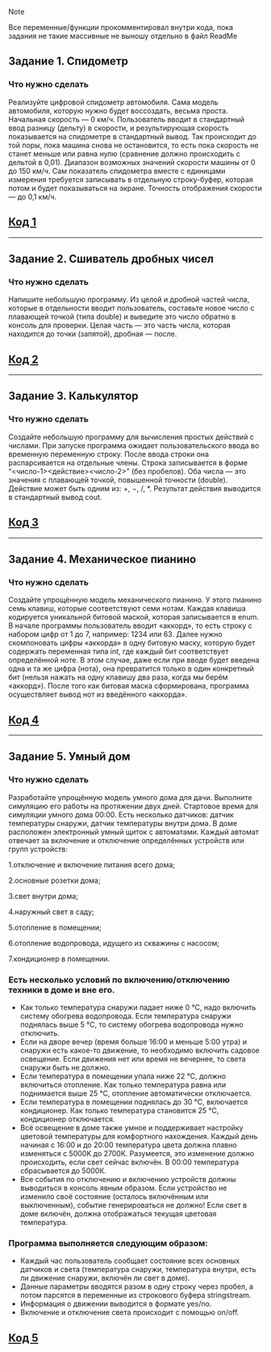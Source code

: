 > [!NOTE]
> Все переменные/функции прокомментировал внутри кода, пока задания не такие массивные не выношу отдельно в файл ReadMe

## Задание 1. Спидометр
### Что нужно сделать
Реализуйте цифровой спидометр автомобиля. Сама модель автомобиля, которую нужно будет воссоздать, весьма проста. Начальная скорость — 0 км/ч. Пользователь вводит в стандартный ввод разницу (дельту) в скорости, и результирующая скорость показывается на спидометре в стандартный вывод. Так происходит до той поры, пока машина снова не остановится, то есть пока скорость не станет меньше или равна нулю (сравнение должно происходить с дельтой в 0,01). Диапазон возможных значений скорости машины от 0 до 150 км/ч. Сам показатель спидометра вместе с единицами измерения требуется записывать в отдельную строку-буфер, которая потом и будет показываться на экране. Точность отображения скорости — до 0,1 км/ч.
## [Код 1](https://github.com/LostDit/Lab-16.6/blob/master/%D0%A1%D0%BF%D0%B8%D0%B4%D0%BE%D0%BC%D0%B5%D1%82%D1%80/%D0%A1%D0%BF%D0%B8%D0%B4%D0%BE%D0%BC%D0%B5%D1%82%D1%80.cpp)
---------

## Задание 2. Сшиватель дробных чисел
### Что нужно сделать

Напишите небольшую программу. Из целой и дробной частей числа, которые в отдельности вводит пользователь, составьте новое число с плавающей точкой (типа double) и выведите это число обратно в консоль для проверки. Целая часть — это часть числа, которая находится до точки (запятой), дробная — после.

## [Код 2](https://github.com/LostDit/Lab-16.6/blob/master/%D0%A1%D1%88%D0%B8%D0%B2%D0%B0%D1%82%D0%B5%D0%BB%D1%8C%20%D0%B4%D1%80%D0%BE%D0%B1%D0%BD%D1%8B%D1%85%20%D1%87%D0%B8%D1%81%D0%B5%D0%BB/%D0%A1%D1%88%D0%B8%D0%B2%D0%B0%D1%82%D0%B5%D0%BB%D1%8C%20%D0%B4%D1%80%D0%BE%D0%B1%D0%BD%D1%8B%D1%85%20%D1%87%D0%B8%D1%81%D0%B5%D0%BB.cpp)
---------

## Задание 3. Калькулятор
### Что нужно сделать
Создайте небольшую программу для вычисления простых действий с числами. При запуске программа ожидает пользовательского ввода во временную переменную строку. После ввода строки она распарсивается на отдельные члены. Строка записывается в форме “<число-1><действие><число-2>” (без пробелов). Оба числа — это значения с плавающей точкой, повышенной точности (double). Действие может быть одним из: +, −, /, *. Результат действия выводится в стандартный вывод cout.

## [Код 3](https://github.com/LostDit/Lab-16.6/blob/master/%D0%9A%D0%B0%D0%BB%D1%8C%D0%BA%D1%83%D0%BB%D1%8F%D1%82%D0%BE%D1%80/%D0%9A%D0%B0%D0%BB%D1%8C%D0%BA%D1%83%D0%BB%D1%8F%D1%82%D0%BE%D1%80.cpp)

---------

## Задание 4. Механическое пианино
### Что нужно сделать

Создайте упрощённую модель механического пианино. У этого пианино семь клавиш, которые соответствуют семи нотам. Каждая клавиша кодируется уникальной битовой маской, которая записывается в enum. В начале программы пользователь вводит «аккорд», то есть строку с набором цифр от 1 до 7, например: 1234 или 63.
Далее нужно скомпоновать цифры «аккорда» в одну битовую маску, которую будет содержать переменная типа int, где каждый бит соответствует определённой ноте. В этом случае, даже если при вводе будет введена одна и та же цифра (нота), она превратится только в один конкретный бит (нельзя нажать на одну клавишу два раза, когда мы берём «аккорд»). После того как битовая маска сформирована, программа осуществляет вывод нот из введённого «аккорда».

## [Код 4](https://github.com/LostDit/Lab-16.6/blob/master/%D0%9C%D0%B5%D1%85%D0%B0%D0%BD%D0%B8%D1%87%D0%B5%D1%81%D0%BA%D0%BE%D0%B5%20%D0%BF%D0%B8%D0%B0%D0%BD%D0%B8%D0%BD%D0%BE/%D0%9C%D0%B5%D1%85%D0%B0%D0%BD%D0%B8%D1%87%D0%B5%D1%81%D0%BA%D0%BE%D0%B5%20%D0%BF%D0%B8%D0%B0%D0%BD%D0%B8%D0%BD%D0%BE.cpp)

---------

## Задание 5. Умный дом
### Что нужно сделать
Разработайте упрощённую модель умного дома для дачи. Выполните симуляцию его работы на протяжении двух дней. Стартовое время для симуляции умного дома 00:00. Есть несколько датчиков: датчик температуры снаружи, датчик температуры внутри дома. В доме расположен электронный умный щиток с автоматами. Каждый автомат отвечает за включение и отключение определённых устройств или групп устройств:


1.отключение и включение питания всего дома;

2.основные розетки дома;

3.свет внутри дома;

4.наружный свет в саду;

5.отопление в помещении;

6.отопление водопровода, идущего из скважины с насосом;

7.кондиционер в помещении.

### Есть несколько условий по включению/отключению техники в доме и вне его.

* Как только температура снаружи падает ниже 0 °С, надо включить систему обогрева водопровода. Если температура снаружи поднялась выше 5 °С, то систему обогрева водопровода нужно отключить.
* Если на дворе вечер (время больше 16:00 и меньше 5:00 утра) и снаружи есть какое-то движение, то необходимо включить садовое освещение. Если движения нет или время не вечернее, то света снаружи быть не должно.
* Если температура в помещении упала ниже 22 °С, должно включиться отопление. Как только температура равна или поднимается выше 25 °С, отопление автоматически отключается.
* Если температура в помещении поднялась до 30 °С, включается кондиционер. Как только температура становится 25 °С, кондиционер отключается.
* Всё освещение в доме также умное и поддерживает настройку цветовой температуры для комфортного нахождения. Каждый день начиная с 16:00 и до 20:00 температура цвета должна плавно изменяться с 5000K до 2700К. Разумеется, это изменение должно происходить, если свет сейчас включён. В 00:00 температура сбрасывается до 5000К.
* Все события по отключению и включению устройств должны выводиться в консоль явным образом. Если устройство не изменило своё состояние (осталось включённым или выключенным), событие генерироваться не должно! Если свет в доме включён, должна отображаться текущая цветовая температура.

### Программа выполняется следующим образом:

* Каждый час пользователь сообщает состояние всех основных датчиков и света (температура снаружи, температура внутри, есть ли движение снаружи, включён ли свет в доме).
* Данные параметры вводятся разом в одну строку через пробел, а потом парсятся в переменные из строкового буфера stringstream.
* Информация о движении выводится в формате yes/no.
* Включение и отключение света происходит с помощью on/off.
## [Код 5](https://github.com/LostDit/Lab-16.6/blob/master/%D0%A3%D0%BC%D0%BD%D1%8B%D0%B9%20%D0%B4%D0%BE%D0%BC/%D0%A3%D0%BC%D0%BD%D1%8B%D0%B9%20%D0%B4%D0%BE%D0%BC.cpp)
